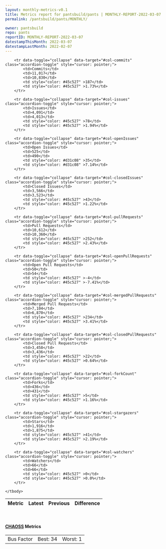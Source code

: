 ```yaml
---
layout: monthly-metrics-v0.1
title: Metrics report for pantsbuild/pants | MONTHLY-REPORT-2022-03-07 | 2022-03-07
permalink: /pantsbuild/pants/MONTHLY/

owner: pantsbuild
repo: pants
reportID: MONTHLY-REPORT-2022-03-07
datestampThisMonth: 2022-03-07
datestampLastMonth: 2022-02-07
---
```



<table class="table table-condensed" style="border-collapse:collapse;">
    <thead>
    <tr>
        <th>Metric</th>
        <th>Latest</th>
        <th>Previous</th>
        <th colspan="2" style="text-align: center;">Difference</th>
    </tr>
    </thead>
    <tbody>

        <tr data-toggle="collapse" data-target="#col-commits" class="accordion-toggle" style="cursor: pointer;">
            <td>Commits</td>
            <td>11,017</td>
            <td>10,830</td>
            <td style="color: #45c527" >187</td>
            <td style="color: #45c527" >1.73%</td>
        </tr>
        
        <tr data-toggle="collapse" data-target="#col-issues" class="accordion-toggle" style="cursor: pointer;">
            <td>Issues</td>
            <td>4,091</td>
            <td>4,013</td>
            <td style="color: #45c527" >78</td>
            <td style="color: #45c527" >1.94%</td>
        </tr>
        
        <tr data-toggle="collapse" data-target="#col-openIssues" class="accordion-toggle" style="cursor: pointer;">
            <td>Open Issues</td>
            <td>525</td>
            <td>490</td>
            <td style="color: #d31c08" >35</td>
            <td style="color: #d31c08" >7.14%</td>
        </tr>
        
        <tr data-toggle="collapse" data-target="#col-closedIssues" class="accordion-toggle" style="cursor: pointer;">
            <td>Closed Issues</td>
            <td>3,566</td>
            <td>3,523</td>
            <td style="color: #45c527" >43</td>
            <td style="color: #45c527" >1.22%</td>
        </tr>
        
        <tr data-toggle="collapse" data-target="#col-pullRequests" class="accordion-toggle" style="cursor: pointer;">
            <td>Pull Requests</td>
            <td>10,612</td>
            <td>10,360</td>
            <td style="color: #45c527" >252</td>
            <td style="color: #45c527" >2.43%</td>
        </tr>
        
        <tr data-toggle="collapse" data-target="#col-openPullRequests" class="accordion-toggle" style="cursor: pointer;">
            <td>Open Pull Requests</td>
            <td>50</td>
            <td>54</td>
            <td style="color: #45c527" >-4</td>
            <td style="color: #45c527" >-7.41%</td>
        </tr>
        
        <tr data-toggle="collapse" data-target="#col-mergedPullRequests" class="accordion-toggle" style="cursor: pointer;">
            <td>Merged Pull Requests</td>
            <td>7,104</td>
            <td>6,870</td>
            <td style="color: #45c527" >234</td>
            <td style="color: #45c527" >3.41%</td>
        </tr>
        
        <tr data-toggle="collapse" data-target="#col-closedPullRequests" class="accordion-toggle" style="cursor: pointer;">
            <td>Closed Pull Requests</td>
            <td>3,458</td>
            <td>3,436</td>
            <td style="color: #45c527" >22</td>
            <td style="color: #45c527" >0.64%</td>
        </tr>
        
        <tr data-toggle="collapse" data-target="#col-forkCount" class="accordion-toggle" style="cursor: pointer;">
            <td>Forks</td>
            <td>436</td>
            <td>431</td>
            <td style="color: #45c527" >5</td>
            <td style="color: #45c527" >1.16%</td>
        </tr>
        
        <tr data-toggle="collapse" data-target="#col-stargazers" class="accordion-toggle" style="cursor: pointer;">
            <td>Stars</td>
            <td>1,916</td>
            <td>1,875</td>
            <td style="color: #45c527" >41</td>
            <td style="color: #45c527" >2.19%</td>
        </tr>
        
        <tr data-toggle="collapse" data-target="#col-watchers" class="accordion-toggle" style="cursor: pointer;">
            <td>Watchers</td>
            <td>66</td>
            <td>66</td>
            <td style="color: #45c527" >0</td>
            <td style="color: #45c527" >0.0%</td>
        </tr>
        
    </tbody>
</table>
<br>
<h4><a target="_blank" href="https://chaoss.community/">CHAOSS</a> Metrics</h4>

<table class="table table-condensed" style="border-collapse:collapse;">
    <tbody>
        <td>Bus Factor</td>
        <td>Best: 34</td>
        <td>Worst: 1</td>
    </tbody>
</table>
